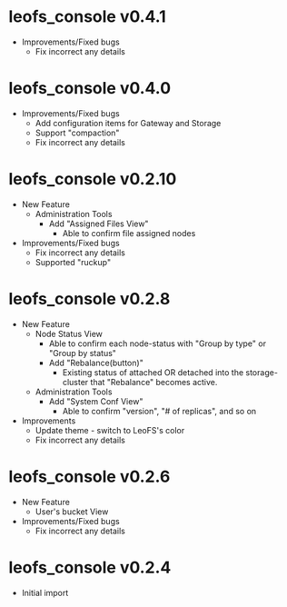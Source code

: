 leofs_console v0.4.1
====================

* Improvements/Fixed bugs
    * Fix incorrect any details


leofs_console v0.4.0
=====================

* Improvements/Fixed bugs
    * Add configuration items for Gateway and Storage
    * Support "compaction"
    * Fix incorrect any details


leofs_console v0.2.10
=====================

* New Feature
    * Administration Tools
        * Add "Assigned Files View"
            * Able to confirm file assigned nodes
* Improvements/Fixed bugs
    * Fix incorrect any details
    * Supported "ruckup"


leofs_console v0.2.8
====================

* New Feature
    * Node Status View
        * Able to confirm each node-status with "Group by type" or "Group by status"
        * Add "Rebalance(button)"
            *  Existing status of attached OR detached into the storage-cluster that "Rebalance" becomes active.
    * Administration Tools
        * Add "System Conf View"
            * Able to confirm "version", "# of replicas", and so on
* Improvements
    * Update theme - switch to LeoFS's color
    * Fix incorrect any details

leofs_console v0.2.6
====================

* New Feature
    * User's bucket View
* Improvements/Fixed bugs
    * Fix incorrect any details

leofs_console v0.2.4
====================

* Initial import
